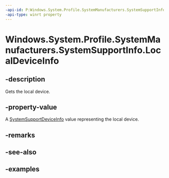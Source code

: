 ```yaml
---
-api-id: P:Windows.System.Profile.SystemManufacturers.SystemSupportInfo.LocalDeviceInfo
-api-type: winrt property
---
```


<!-- Property syntax.
public SystemSupportDeviceInfo LocalDeviceInfo { get; }
-->

# Windows.System.Profile.SystemManufacturers.SystemSupportInfo.LocalDeviceInfo

## -description
Gets the local device.

## -property-value
A [SystemSupportDeviceInfo](systemsupportdeviceinfo.md) value representing the local device.

## -remarks

## -see-also

## -examples

